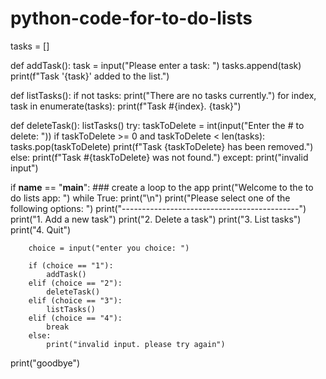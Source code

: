 # python-code-for-to-do-lists
tasks = []


def addTask():
    task =  input("Please enter a task: ")
    tasks.append(task)
    print(f"Task '{task}' added to the list.")

def listTasks():
    if not tasks:
        print("There are no tasks currently.")
        for index, task in enumerate(tasks):
            print(f"Task #{index}. {task}")

def deleteTask():
    listTasks()
    try:
        taskToDelete = int(input("Enter the # to delete: "))
        if taskToDelete >= 0 and taskToDelete < len(tasks):
            tasks.pop(taskToDelete)
            print(f"Task {taskToDelete} has been removed.")
        else:
            print(f"Task #{taskToDelete} was not found.")
    except:
        print("invalid input")

if __name__ == "__main__":
    ### create a loop to the app
    print("Welcome to the to do lists app: ")
    while True:
        print("\n")
        print("Please select one of the following options: ")
        print("--------------------------------------------")
        print("1. Add a new task")
        print("2. Delete a task")
        print("3. List tasks")
        print("4. Quit")

        choice = input("enter you choice: ")
        
        if (choice == "1"):
            addTask()
        elif (choice == "2"):
            deleteTask()
        elif (choice == "3"):
            listTasks()
        elif (choice == "4"):
            break
        else:
            print("invalid input. please try again")

print("goodbye")

